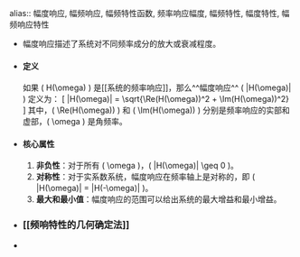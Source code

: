 alias:: 幅度响应, 幅频响应, 幅频特性函数, 频率响应幅度, 幅频特性, 幅度特性, 幅频响应特性

- 幅度响应描述了系统对不同频率成分的放大或衰减程度。
- #### 定义
  如果 \( H(\omega) \) 是[[系统的频率响应]]，那么^^幅度响应^^ \( |H(\omega)| \) 定义为：
  \[ |H(\omega)| = \sqrt{\Re(H(\omega))^2 + \Im(H(\omega))^2} \]
  其中，\( \Re(H(\omega)) \) 和 \( \Im(H(\omega)) \) 分别是频率响应的实部和虚部，\( \omega \) 是角频率。
- #### 核心属性
  
  1. **非负性**：对于所有 \( \omega \)，\( |H(\omega)| \geq 0 \)。
  2. **对称性**：对于实系数系统，幅度响应在频率轴上是对称的，即 \( |H(\omega)| = |H(-\omega)| \)。
  3. **最大和最小值**：幅度响应的范围可以给出系统的最大增益和最小增益。
- ### [[频响特性的几何确定法]]
-